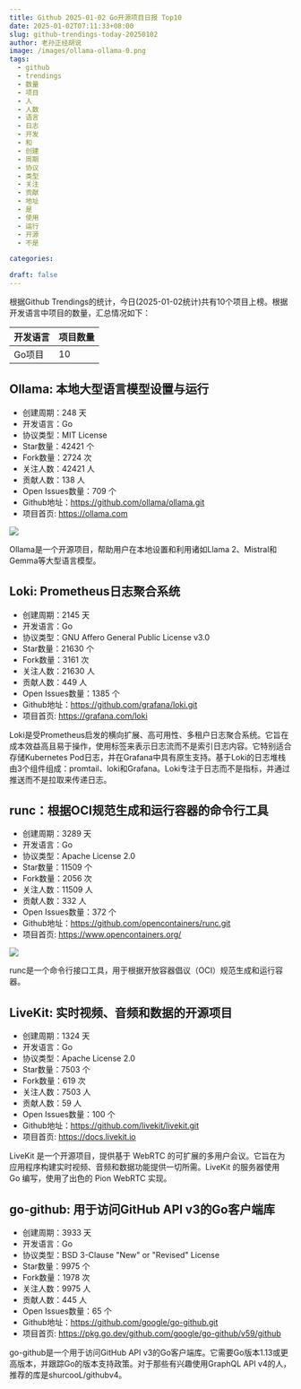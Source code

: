```yaml
---
title: Github 2025-01-02 Go开源项目日报 Top10
date: 2025-01-02T07:11:33+08:00
slug: github-trendings-today-20250102
author: 老孙正经胡说
image: /images/ollama-ollama-0.png
tags:
  - github
  - trendings
  - 数量
  - 项目
  - 人
  - 人数
  - 语言
  - 日志
  - 开发
  - 和
  - 创建
  - 周期
  - 协议
  - 类型
  - 关注
  - 贡献
  - 地址
  - 是
  - 使用
  - 运行
  - 开源
  - 不是

categories:

draft: false
---
```



根据Github Trendings的统计，今日(2025-01-02统计)共有10个项目上榜。根据开发语言中项目的数量，汇总情况如下：

| 开发语言 | 项目数量 |
|  ----  | ----  |
| Go项目 | 10 |

## Ollama: 本地大型语言模型设置与运行

* 创建周期：248 天
* 开发语言：Go
* 协议类型：MIT License
* Star数量：42421 个
* Fork数量：2724 次
* 关注人数：42421 人
* 贡献人数：138 人
* Open Issues数量：709 个
* Github地址：https://github.com/ollama/ollama.git
* 项目首页: https://ollama.com


![](/images/ollama-ollama-0.png)

Ollama是一个开源项目，帮助用户在本地设置和利用诸如Llama 2、Mistral和Gemma等大型语言模型。

## Loki: Prometheus日志聚合系统

* 创建周期：2145 天
* 开发语言：Go
* 协议类型：GNU Affero General Public License v3.0
* Star数量：21630 个
* Fork数量：3161 次
* 关注人数：21630 人
* 贡献人数：449 人
* Open Issues数量：1385 个
* Github地址：https://github.com/grafana/loki.git
* 项目首页: https://grafana.com/loki


Loki是受Prometheus启发的横向扩展、高可用性、多租户日志聚合系统。它旨在成本效益高且易于操作，使用标签来表示日志流而不是索引日志内容。它特别适合存储Kubernetes Pod日志，并在Grafana中具有原生支持。基于Loki的日志堆栈由3个组件组成：promtail、loki和Grafana。Loki专注于日志而不是指标，并通过推送而不是拉取来传递日志。

## runc：根据OCI规范生成和运行容器的命令行工具

* 创建周期：3289 天
* 开发语言：Go
* 协议类型：Apache License 2.0
* Star数量：11509 个
* Fork数量：2056 次
* 关注人数：11509 人
* 贡献人数：332 人
* Open Issues数量：372 个
* Github地址：https://github.com/opencontainers/runc.git
* 项目首页: https://www.opencontainers.org/


![](/images/opencontainers-runc-0.png)

runc是一个命令行接口工具，用于根据开放容器倡议（OCI）规范生成和运行容器。

## LiveKit: 实时视频、音频和数据的开源项目

* 创建周期：1324 天
* 开发语言：Go
* 协议类型：Apache License 2.0
* Star数量：7503 个
* Fork数量：619 次
* 关注人数：7503 人
* 贡献人数：59 人
* Open Issues数量：100 个
* Github地址：https://github.com/livekit/livekit.git
* 项目首页: https://docs.livekit.io


LiveKit 是一个开源项目，提供基于 WebRTC 的可扩展的多用户会议。它旨在为应用程序构建实时视频、音频和数据功能提供一切所需。LiveKit 的服务器使用 Go 编写，使用了出色的 Pion WebRTC 实现。

## go-github: 用于访问GitHub API v3的Go客户端库

* 创建周期：3933 天
* 开发语言：Go
* 协议类型：BSD 3-Clause "New" or "Revised" License
* Star数量：9975 个
* Fork数量：1978 次
* 关注人数：9975 人
* 贡献人数：445 人
* Open Issues数量：65 个
* Github地址：https://github.com/google/go-github.git
* 项目首页: https://pkg.go.dev/github.com/google/go-github/v59/github


go-github是一个用于访问GitHub API v3的Go客户端库。它需要Go版本1.13或更高版本，并跟踪Go的版本支持政策。对于那些有兴趣使用GraphQL API v4的人，推荐的库是shurcooL/githubv4。

